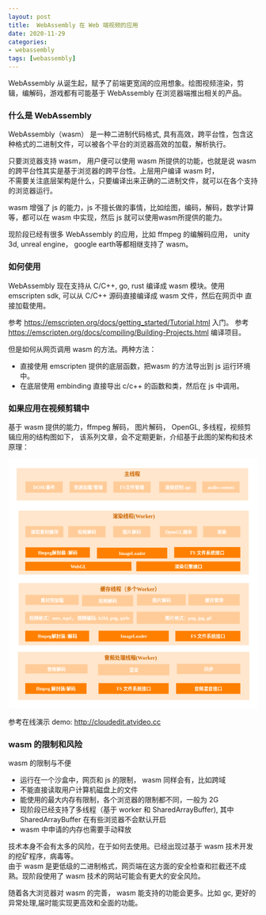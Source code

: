 ```yaml
---
layout: post
title:  WebAssembly 在 Web 端视频的应用
date: 2020-11-29
categories:
- webassembly
tags: [webassembly]
---
```



WebAssembly 从诞生起，赋予了前端更宽阔的应用想象。绘图视频渲染，剪辑，编解码，游戏都有可能基于 WebAssembly 在浏览器端推出相关的产品。  

### 什么是 WebAssembly

WebAssembly（wasm） 是一种二进制代码格式, 具有高效，跨平台性，包含这种格式的二进制文件，可以被各个平台的浏览器高效的加载，解析执行。  

只要浏览器支持 wasm， 用户便可以使用 wasm 所提供的功能，也就是说 wasm 的跨平台性其实是基于浏览器的跨平台性。上层用户编译 wasm 时，  
不需要关注底层架构是什么，只要编译出来正确的二进制文件，就可以在各个支持的浏览器运行。

wasm 增强了 js 的能力，js 不擅长做的事情，比如绘图，编码，解码，数学计算等，都可以在 wasm 中实现，然后 js 就可以使用wasm所提供的能力。  


现阶段已经有很多 WebAssembly 的应用，比如 ffmpeg 的编解码应用， unity 3d, unreal engine， google earth等都相继支持了 wasm。

### 如何使用 

WebAssembly 现在支持从 C/C++, go, rust 编译成 wasm 模块。使用 emscripten sdk, 可以从 C/C++ 源码直接编译成 wasm 文件，然后在网页中
直接加载使用。

参考 https://emscripten.org/docs/getting_started/Tutorial.html 入门。
参考 https://emscripten.org/docs/compiling/Building-Projects.html 编译项目。

但是如何从网页调用 wasm 的方法。两种方法：

+ 直接使用 emscripten 提供的底层函数，把wasm 的方法导出到 js 运行环境中。
+ 在底层使用 embinding 直接导出 c/c++ 的函数和类，然后在 js 中调用。

### 如果应用在视频剪辑中
基于 wasm 提供的能力，ffmpeg 解码， 图片解码， OpenGL, 多线程，视频剪辑应用的结构图如下， 该系列文章，会不定期更新，介绍基于此图的架构和技术原理：  

![image](/images/post/wasm.png)

参考在线演示 demo: http://cloudedit.atvideo.cc

### wasm 的限制和风险
wasm 的限制与不便
+ 运行在一个沙盒中，网页和 js 的限制， wasm 同样会有，比如跨域
+ 不能直接读取用户计算机磁盘上的文件
+ 能使用的最大内存有限制，各个浏览器的限制都不同，一般为 2G
+ 现阶段已经支持了多线程（基于 worker 和 SharedArrayBuffer), 其中 SharedArrayBuffer 在有些浏览器不会默认开启
+ wasm 中申请的内存也需要手动释放

技术本身不会有太多的风险，在于如何去使用。已经出现过基于 wasm 技术开发的挖矿程序，病毒等。  
由于 wasm 是更低级的二进制格式，网页端在这方面的安全检查和拦截还不成熟。现阶段使用了 wasm 技术的网站可能会有更大的安全风险。  

随着各大浏览器对 wasm 的完善， wasm 能支持的功能会更多。比如 gc, 更好的异常处理,届时能实现更高效和全面的功能。